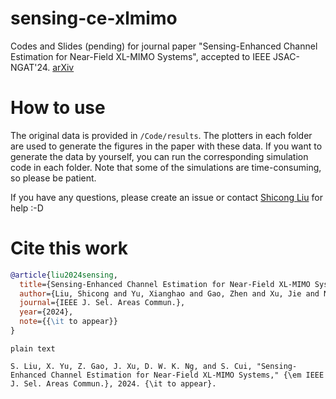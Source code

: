 # sensing-ce-xlmimo

Codes and Slides (pending) for journal paper "Sensing-Enhanced Channel Estimation for Near-Field XL-MIMO Systems", accepted to IEEE JSAC-NGAT'24. [arXiv](https://arxiv.org/abs/2403.11809)

# How to use

The original data is provided in `/Code/results`. The plotters in each folder are used to generate the figures in the paper with these data. If you want to generate the data by yourself, you can run the corresponding simulation code in each folder. Note that some of the simulations are time-consuming, so please be patient.

If you have any questions, please create an issue or contact [Shicong Liu](mailto:sc.liu@my.cityu.edu.hk) for help :-D

# Cite this work
```bibtex
@article{liu2024sensing,
  title={Sensing-Enhanced Channel Estimation for Near-Field XL-MIMO Systems},
  author={Liu, Shicong and Yu, Xianghao and Gao, Zhen and Xu, Jie and Ng, Derrick Wing Kwan and Cui, Shuguang},
  journal={IEEE J. Sel. Areas Commun.},
  year={2024},
  note={{\it to appear}}
}
```

`plain text`
```
S. Liu, X. Yu, Z. Gao, J. Xu, D. W. K. Ng, and S. Cui, "Sensing-Enhanced Channel Estimation for Near-Field XL-MIMO Systems," {\em IEEE J. Sel. Areas Commun.}, 2024. {\it to appear}.
```

